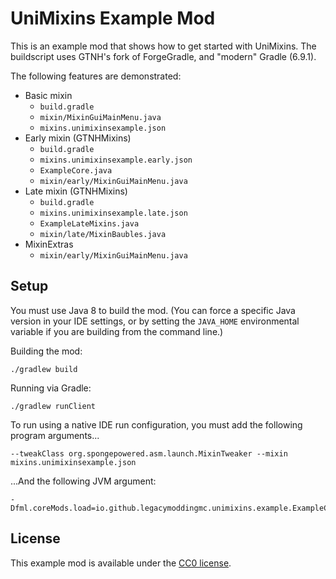 # UniMixins Example Mod

This is an example mod that shows how to get started with UniMixins. The buildscript uses GTNH's fork of ForgeGradle, and "modern" Gradle (6.9.1).

The following features are demonstrated:

- Basic mixin
    - `build.gradle`
    - `mixin/MixinGuiMainMenu.java`
    - `mixins.unimixinsexample.json`
- Early mixin (GTNHMixins)
    - `build.gradle`
    - `mixins.unimixinsexample.early.json`
    - `ExampleCore.java`
    - `mixin/early/MixinGuiMainMenu.java`
- Late mixin (GTNHMixins)
    - `build.gradle`
    - `mixins.unimixinsexample.late.json`
    - `ExampleLateMixins.java`
    - `mixin/late/MixinBaubles.java`
- MixinExtras
    - `mixin/early/MixinGuiMainMenu.java`

## Setup

You must use Java 8 to build the mod. (You can force a specific Java version in your IDE settings, or by setting the `JAVA_HOME` environmental variable if you are building from the command line.)

Building the mod:

```
./gradlew build
```

Running via Gradle:

```
./gradlew runClient
```

To run using a native IDE run configuration, you must add the following program arguments...

```
--tweakClass org.spongepowered.asm.launch.MixinTweaker --mixin mixins.unimixinsexample.json
```

...And the following JVM argument:

```
-Dfml.coreMods.load=io.github.legacymoddingmc.unimixins.example.ExampleCore
```

## License

This example mod is available under the [CC0 license](LICENSE).
